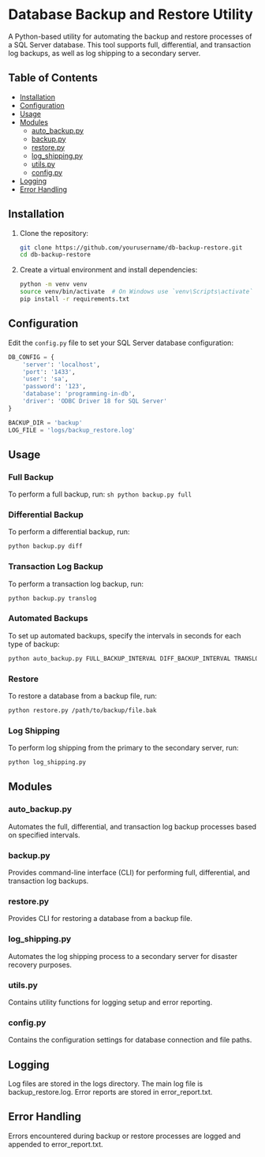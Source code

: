 # Database Backup and Restore Utility

A Python-based utility for automating the backup and restore processes of a SQL Server database. This tool supports full, differential, and transaction log backups, as well as log shipping to a secondary server.

## Table of Contents

- [Installation](#installation)
- [Configuration](#configuration)
- [Usage](#usage)
- [Modules](#modules)
  - [auto_backup.py](#auto_backuppy)
  - [backup.py](#backuppy)
  - [restore.py](#restorepy)
  - [log_shipping.py](#log_shippingpy)
  - [utils.py](#utilspy)
  - [config.py](#configpy)
- [Logging](#logging)
- [Error Handling](#error-handling)

## Installation

1. Clone the repository:
    ```sh
    git clone https://github.com/yourusername/db-backup-restore.git
    cd db-backup-restore
    ```

2. Create a virtual environment and install dependencies:
    ```sh
    python -m venv venv
    source venv/bin/activate  # On Windows use `venv\Scripts\activate`
    pip install -r requirements.txt
    ```

## Configuration

Edit the `config.py` file to set your SQL Server database configuration:
```python
DB_CONFIG = {
    'server': 'localhost',
    'port': '1433',
    'user': 'sa',
    'password': '123',
    'database': 'programming-in-db',
    'driver': 'ODBC Driver 18 for SQL Server'
}

BACKUP_DIR = 'backup'
LOG_FILE = 'logs/backup_restore.log'
```


## Usage
### Full Backup
To perform a full backup, run:
    ```sh
    python backup.py full
    ```
### Differential Backup
To perform a differential backup, run:
  ```sh
  python backup.py diff
  ```
### Transaction Log Backup
To perform a transaction log backup, run:
  ```sh
  python backup.py translog
  ```
### Automated Backups
To set up automated backups, specify the intervals in seconds for each type of backup:
  ```sh
  python auto_backup.py FULL_BACKUP_INTERVAL DIFF_BACKUP_INTERVAL TRANSLOG_BACKUP_INTERVAL
  ```
### Restore
To restore a database from a backup file, run:
  ```sh
  python restore.py /path/to/backup/file.bak
  ```
### Log Shipping
To perform log shipping from the primary to the secondary server, run:
  ```sh
  python log_shipping.py
  ```


## Modules
### auto_backup.py
Automates the full, differential, and transaction log backup processes based on specified intervals.
### backup.py
Provides command-line interface (CLI) for performing full, differential, and transaction log backups.
### restore.py
Provides CLI for restoring a database from a backup file.
### log_shipping.py
Automates the log shipping process to a secondary server for disaster recovery purposes.
### utils.py
Contains utility functions for logging setup and error reporting.
### config.py
Contains the configuration settings for database connection and file paths.


## Logging
Log files are stored in the logs directory. The main log file is backup_restore.log. Error reports are stored in error_report.txt.


## Error Handling
Errors encountered during backup or restore processes are logged and appended to error_report.txt.

